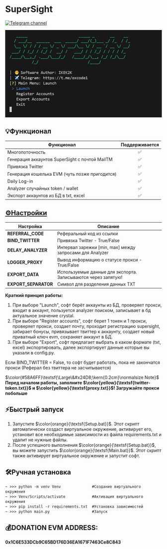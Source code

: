 # SuperSight
[![Telegram channel](https://img.shields.io/endpoint?url=https://runkit.io/damiankrawczyk/telegram-badge/branches/master?url=https://t.me/oxcode1)](https://t.me/oxcode1)

![img1](data/demo/demo.png)

## 💡Функционал  
| Функционал                                                     | Поддерживается  |
|----------------------------------------------------------------|:---------------:|
| Многопоточность                                                |        ✅       |
| Генерация аккаунтов SuperSight с почтой MailTM                 |        ✅       |
| Привязка Twitter                                               |        ✅       |
| Генерация кошелька EVM (чуть позже пригодится)                 |        ✅       |
| Daily Log-in                                                   |        ✅       |
| Analyzer случайных token / wallet                              |        ✅       |
| Экспорт аккаунтов из БД в txt, excel                           |        ✅       |

## [⚙️Настройки](https://github.com/NikeAK/SuperSight/blob/main/data/config.py)
| Настройка             | Описание                                                        |
|-----------------------|-----------------------------------------------------------------|
| **REFERRAL_CODE**     | Реферальный код из ссылки                                       |
| **BIND_TWITTER**      | Привязка Twitter - True/False                                   |
| **DELAY_ANALYZER**    | Интервал зарежки [min, max] между запросами для Analyzer        |
| **LOGGER_PROXY**      | Вывод информацию о статусе прокси - True/False                  |
| **EXPORT_DATA**       | Используемые данные для экспорта. Записываются через запятую!   |
| **EXPORT_SEPARATOR**  | Символ для разделения данных TXT                                |

**Краткий принцип работы:**
1. При выборе "Launch", софт берёт аккаунты из БД, проверяет прокси, входит в аккаунт, пользуется analyzer поиском, записывает в бд актуальное значение crystal.
2. При выборе "Register accounts", софт берет 1 токен и 1 прокси, проверяет прокси, создает почту, проходит регистрацию supersight, забирает бонусы, привязывает твиттер к аккаунту, создает новый приватный ключ evm, сохраняет аккаунт в БД.
3. При выборе "Export", софт предлагает выбрать в каком формате (txt, excel) экспортировать, далее экспортирует данные которые вы указали в config.py.

Если BIND_TWITTER = False, то софт будет работать, пока не закончатся прокси (Реферал без твиттера не засчитывается)

$\color{#58A6FF}\textsf{\Large\&#x24D8;\kern{0.2cm}\normalsize Note}$
**Перед началом работы, заполните $\color{yellow}{\textsf{twitter-token.txt}}$ и $\color{yellow}{\textsf{proxy.txt}}$! Загружайте прокси побольше**

## ⚡️Быстрый запуск
1. Запустите $\color{orange}{\textsf{Setup.bat}}$. Этот скрипт автоматически создаст виртуальное окружение, активирует его, установит все необходимые зависимости из файла requirements.txt и удалит не нужные файлы.
2. После успешного выполнения $\color{orange}{\textsf{Setup.bat}}$, вы можете запустить $\color{orange}{\textsf{Main.bat}}$. Этот скрипт также активирует виртуальное окружение и запустит софт.

## 🛠️Ручная установка
```shell
~ >>> python -m venv Venv              #Создание виртуального окружения
~ >>> Venv/Scripts/activate            #Активация виртуального окружения
~ >>> pip install -r requirements.txt  #Установка зависимостей
~ >>> python main.py                   #Запуск
```

## 💰DONATION EVM ADDRESS: 
**0x1C6E533DCb9C65BD176D36EA1671F7463Ce8C843**
